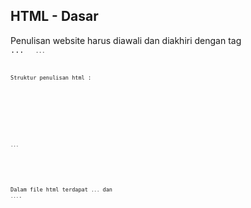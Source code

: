 ## HTML - Dasar

Penulisan website harus diawali dan diakhiri dengan tag <code><html> ... </html><code>
<code><html> ... </html><code>
  
Struktur penulisan html :

<code>
  <DOCTYPE!>
    <html>
      <head>
        <title> ini judul web </title>
      </head>
      <body>
        <p>...</p>
      </body>
    </html>
    </code>
  
  Dalam file html terdapat <code><head>...</head></code> dan <code><body>...</body></code>.
